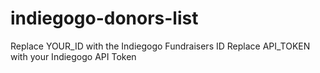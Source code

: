 # indiegogo-donors-list

Replace YOUR_ID with the Indiegogo Fundraisers ID
Replace API_TOKEN with your Indiegogo API Token
